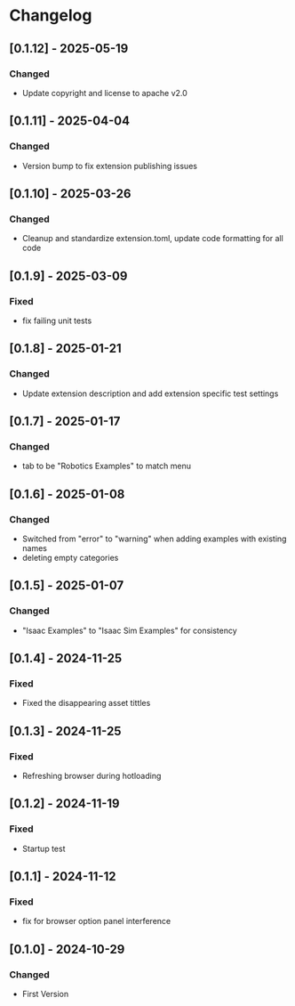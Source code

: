 # Changelog
## [0.1.12] - 2025-05-19
### Changed
- Update copyright and license to apache v2.0

## [0.1.11] - 2025-04-04
### Changed
- Version bump to fix extension publishing issues

## [0.1.10] - 2025-03-26
### Changed
- Cleanup and standardize extension.toml, update code formatting for all code

## [0.1.9] - 2025-03-09
### Fixed
- fix failing unit tests

## [0.1.8] - 2025-01-21
### Changed
- Update extension description and add extension specific test settings

## [0.1.7] - 2025-01-17
### Changed
- tab to be "Robotics Examples" to match menu

## [0.1.6] - 2025-01-08
### Changed
- Switched from "error" to "warning" when adding examples with existing names
- deleting empty categories

## [0.1.5] - 2025-01-07
### Changed
- "Isaac Examples" to "Isaac Sim Examples" for consistency

## [0.1.4] - 2024-11-25
### Fixed
- Fixed the disappearing asset tittles

## [0.1.3] - 2024-11-25
### Fixed
- Refreshing browser during hotloading

## [0.1.2] - 2024-11-19
### Fixed
- Startup test

## [0.1.1] - 2024-11-12
### Fixed
- fix for browser option panel interference

## [0.1.0] - 2024-10-29
### Changed
- First Version
